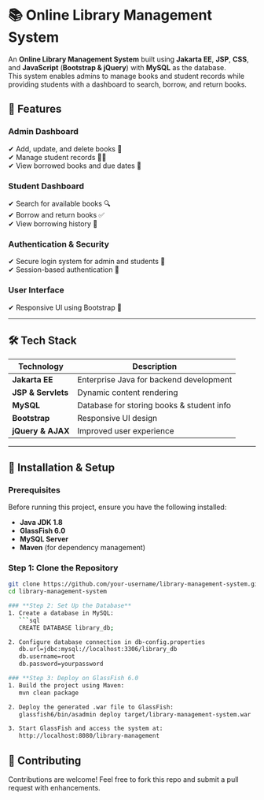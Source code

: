 # 📚 Online Library Management System  

An **Online Library Management System** built using **Jakarta EE**, **JSP**, **CSS**, and **JavaScript** (**Bootstrap & jQuery**) with **MySQL** as the database.  
This system enables admins to manage books and student records while providing students with a dashboard to search, borrow, and return books.  

## 🌟 Features  

### **Admin Dashboard**  
✔ Add, update, and delete books 📖  
✔ Manage student records 👨‍🎓  
✔ View borrowed books and due dates 📅  

### **Student Dashboard**  
✔ Search for available books 🔍  
✔ Borrow and return books ✅  
✔ View borrowing history 📜  

### **Authentication & Security**  
✔ Secure login system for admin and students 🔐  
✔ Session-based authentication 🚀  

### **User Interface**  
✔ Responsive UI using Bootstrap 🎨 

---

## 🛠 Tech Stack  

| Technology       | Description                              |
|-----------------|------------------------------------------|
| **Jakarta EE**  | Enterprise Java for backend development |
| **JSP & Servlets** | Dynamic content rendering             |
| **MySQL**       | Database for storing books & student info |
| **Bootstrap**   | Responsive UI design                    |
| **jQuery & AJAX** | Improved user experience             |

---

## 🚀 Installation & Setup  

### **Prerequisites**  
Before running this project, ensure you have the following installed:  
- **Java JDK 1.8**  
- **GlassFish 6.0**  
- **MySQL Server**  
- **Maven** (for dependency management)  

### **Step 1: Clone the Repository**  
```sh
git clone https://github.com/your-username/library-management-system.git
cd library-management-system

### **Step 2: Set Up the Database**  
1. Create a database in MySQL:  
   ```sql
   CREATE DATABASE library_db;

2. Configure database connection in db-config.properties
   db.url=jdbc:mysql://localhost:3306/library_db
   db.username=root
   db.password=yourpassword

### **Step 3: Deploy on GlassFish 6.0
1. Build the project using Maven:
   mvn clean package

2. Deploy the generated .war file to GlassFish:
   glassfish6/bin/asadmin deploy target/library-management-system.war

3. Start GlassFish and access the system at:
   http://localhost:8080/library-management
```


## 🤝 Contributing
Contributions are welcome! Feel free to fork this repo and submit a pull request with enhancements.
